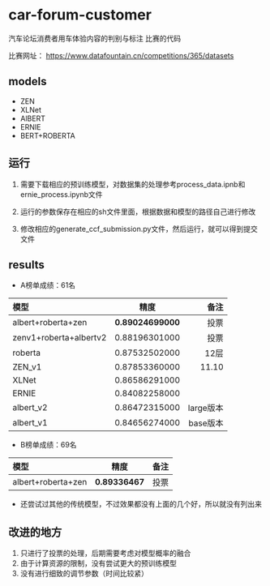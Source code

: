 # car-forum-customer
汽车论坛消费者用车体验内容的判别与标注 比赛的代码

比赛网址： <https://www.datafountain.cn/competitions/365/datasets>

## models

+ ZEN
+ XLNet
+ AlBERT
+ ERNIE
+ BERT+ROBERTA

## 运行

1. 需要下载相应的预训练模型，对数据集的处理参考process_data.ipnb和ernie_process.ipynb文件

2. 运行的参数保存在相应的sh文件里面，根据数据和模型的路径自己进行修改

3. 修改相应的generate_ccf_submission.py文件，然后运行，就可以得到提交文件

## results

+ A榜单成绩：61名

| 模型  | 精度  | 备注 |
|:------------- |:---------------:| -------------:|
|  albert+roberta+zen       | **0.89024699000**     | 投票 |
| zenv1+roberta+albertv2  | 0.88196301000       | 投票 | 
| roberta    | 0.87532502000           | 12层  |
| ZEN_v1   | 0.87853360000           | 11.10  |
| XLNet   | 0.86586291000          |   |
| ERNIE   | 0.84082258000          |   |
| albert_v2  | 0.86472315000          | large版本  |
| albert_v1  | 0.84656274000         | base版本  |


+ B榜单成绩：69名

| 模型  | 精度  | 备注 |
|:------------- |:---------------:| -------------:|
|  albert+roberta+zen       | **0.89336467**     | 投票 |




+ 还尝试过其他的传统模型，不过效果都没有上面的几个好，所以就没有列出来

## 改进的地方

1. 只进行了投票的处理，后期需要考虑对模型概率的融合
2. 由于计算资源的限制，没有尝试更大的预训练模型
3. 没有进行细致的调节参数（时间比较紧）